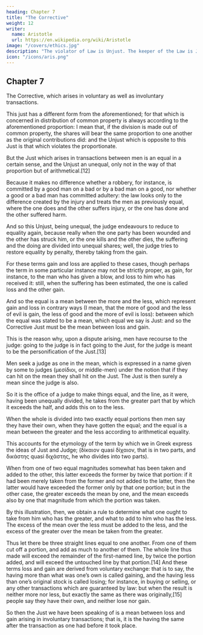 ```yaml
---
heading: Chapter 7
title: "The Corrective"
weight: 12
writer:
  name: Aristotle
  url: https://en.wikipedia.org/wiki/Aristotle
image: "/covers/ethics.jpg"
description: "The violator of Law is Unjust. The keeper of the Law is Just"
icon: "/icons/aris.png"
---
```



## Chapter 7

The Corrective, which arises in voluntary as well as involuntary transactions. 

This just has a different form from the aforementioned; for that which is concerned in distribution of common property is always according to the aforementioned proportion: I mean that, if the division is made out of common property, the shares will bear the same proportion to one another as the original contributions did: and the Unjust which is opposite to this Just is that which violates the proportionate.

But the Just which arises in transactions between men is an equal in a certain sense, and the Unjust an unequal, only not in the way of that proportion but of arithmetical.[12] 

Because it makes no difference whether a robbery, for instance, is committed by a good man on a bad or by a bad man on a good, nor whether a good or a bad man has committed adultery: the law looks only to the difference created by the injury and treats the men as previously equal, where the one does and the other suffers injury, or the one has done and the other suffered harm. 

And so this Unjust, being unequal, the judge endeavours to reduce to equality again, because really when the one party has been wounded and the other has struck him, or the one kills and the other dies, the suffering and the doing are divided into unequal shares; well, the judge tries to restore equality by penalty, thereby taking from the gain.

For these terms gain and loss are applied to these cases, though perhaps the term in some particular instance may not be strictly proper, as gain, for instance, to the man who has given a blow, and loss to him who has received it: still, when the suffering has been estimated, the one is called loss and the other gain.

And so the equal is a mean between the more and the less, which represent gain and loss in contrary ways (I mean, that the more of good and the less of evil is gain, the less of good and the more of evil is loss): between which the equal was stated to be a mean, which equal we say is Just: and so the Corrective Just must be the mean between loss and gain.

This is the reason why, upon a dispute arising, men have recourse to the judge: going to the judge is in fact going to the Just, for the judge is meant to be the personification of the Just.[13] 

Men seek a judge as one in the mean, which is expressed in a name given by some to judges (μεσίδιοι, or middle-men) under the notion that if they can hit on the mean they shall hit on the Just. The Just is then surely a mean since the judge is also.

So it is the office of a judge to make things equal, and the line, as it were, having been unequally divided, he takes from the greater part that by which it exceeds the half, and adds this on to the less.

When the whole is divided into two exactly equal portions then men say they have their own, when they have gotten the equal; and the equal is a mean between the greater and the less according to arithmetical equality.

This accounts for the etymology of the term by which we in Greek express the ideas of Just and Judge; (δίκαιον quasi δίχαιον, that is in two parts, and δικάστης quasi διχάστης, he who divides into two parts).

When from one of two equal magnitudes somewhat has been taken and added to the other, this latter exceeds the former by twice that portion: if it had been merely taken from the former and not added to the latter, then the latter would have exceeded the former only by that one portion; but in the other case, the greater exceeds the mean by one, and the mean exceeds also by one that magnitude from which the portion was taken.

By this illustration, then, we obtain a rule to determine what one ought to take from him who has the greater, and what to add to him who has the less. The excess of the mean over the less must be added to the less, and the excess of the greater over the mean be taken from the greater.

Thus let there be three straight lines equal to one another. From one of them cut off a portion, and add as much to another of them. The whole line thus made will exceed the remainder of the first-named line, by twice the portion added, and will exceed the untouched line by that portion.[14] And these terms loss and gain are derived from voluntary exchange: that is to say, the having more than what was one’s own is called gaining, and the having less than one’s original stock is called losing; for instance, in buying or selling, or any other transactions which are guaranteed by law: but when the result is neither more nor less, but exactly the same as there was originally,[15] people say they have their own, and neither lose nor gain.

So then the Just we have been speaking of is a mean between loss and gain arising in involuntary transactions; that is, it is the having the same after the transaction as one had before it took place.

